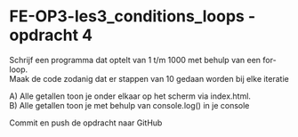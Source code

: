 ﻿# FE-OP3-les3_conditions_loops - opdracht 4

Schrijf een programma dat optelt van 1 t/m 1000 met behulp van een for- loop. <br>
Maak de code zodanig dat er stappen van 10 gedaan worden bij elke iteratie

A)	Alle getallen toon je onder elkaar op het scherm via index.html. <br>
B)	Alle getallen toon je met behulp van console.log() in je console

Commit en push de opdracht naar GitHub

